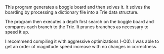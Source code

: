 This program generates a boggle board and then solves it. It solves the boarding by processing a dictionary file into a Trie data structure. 

The program then executes a depth first search on the boggle board and compares each branch to the Trie. It prunes branches as necessary to speed it up.

I recommend compiling it with aggressive optimizations (-O3). I was able to get an order of magnitude speed increase with no changes in correctness. 
